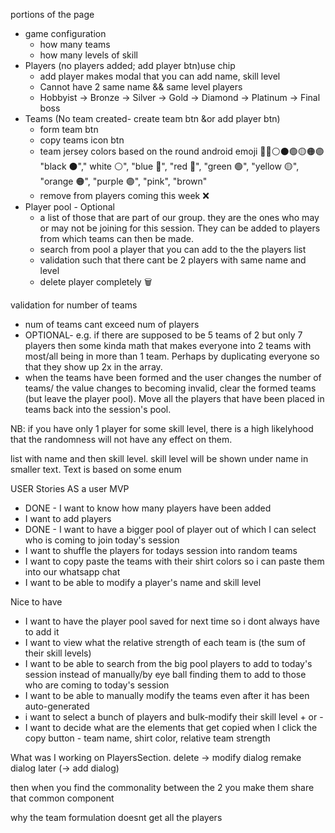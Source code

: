


portions of the page
  - game configuration
    - how many teams
    - how many levels of skill
  - Players (no players added; add player btn)use chip
    - add player makes modal that you can add name, skill level
    - Cannot have 2 same name && same level players
    - Hobbyist -> Bronze -> Silver -> Gold -> Diamond -> Platinum -> Final boss
  - Teams (No team created- create team btn &or add player btn)
    - form team btn
    - copy teams icon btn
    - team jersey colors based on the round android emoji 🔵🔴⚪⚫🟢🟡🟠🟣 
    "black ⚫"," white ⚪", "blue 🔵", "red 🔴", "green 🟢", "yellow 🟡", "orange 🟠", "purple 🟣", "pink", "brown"
    - remove from players coming this week ❌
  - Player pool - Optional
    -  a list of those that are part of our group. they are the ones who may or may not be joining for this session. They can be added to players from which teams can then be made.
    - search from pool a player that you can add to the the players list
    - validation such that there cant be 2 players with same name and level
    - delete player completely 🗑️

validation for number of teams
- num of teams cant exceed num of players
- OPTIONAL- e.g. if there are supposed to be 5 teams of 2 but only 7 players then some kinda math that makes everyone into 2 teams with most/all being in more than 1 team. Perhaps by duplicating everyone so that they show up 2x in the array.
- when the teams have been formed and the user changes the number of teams/ the value changes to becoming invalid, clear the formed teams (but leave the player pool). Move all the players that have been placed in teams back into the session's pool.


NB: if you have only 1 player for some skill level, there is a high likelyhood that the randomness will not have any effect on them.


list with name and then skill level.
skill level will be shown under name in smaller text.
Text is based on some enum

USER Stories
AS a user
MVP
- DONE - I want to know how many players have been added
- I want to add players
- DONE - I want to have a bigger pool of player out of which I can select who is coming to join today's session
- I want to shuffle the players for todays session into random teams
- I want to copy paste the teams with their shirt colors so i can paste them into our whatsapp chat
- I want to be able to modify a player's name and skill level

Nice to have
- I want to have the player pool saved for next time so i dont always have to add it
- I want to view what the relative strength of each team is (the sum of their skill levels)
- I want to be able to search from the big pool players to add to today's session instead of manually/by eye ball finding them to add to those who are coming to today's session
- I want to be able to manually modify the teams even after it has been auto-generated
- i want to select a bunch of players and bulk-modify their skill level + or -
- I want to decide what are the elements that get copied when I click the copy button - team name, shirt color, relative team strength



What was I working on PlayersSection. delete -> modify dialog 
remake dialog
later (-> add dialog)

then when you find the commonality between the 2 you make them share that common component

why the team formulation doesnt get all the players